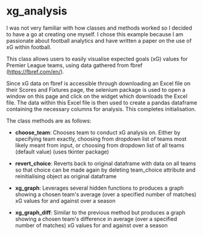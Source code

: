 # xg_analysis

I was not very familiar with how classes and methods worked so I decided to have a go at creating one myself. I chose this example because I am passionate about football analytics and have written a paper on the use of xG within football.

 This class allows users to easily visualise expected goals (xG) values for Premier League teams, using data gathered from fbref (https://fbref.com/en/).

Since xG data on fbref is accessible through downloading an Excel file on their Scores and Fixtures page, the selenium package is used to open a window on this page and click on the widget which downloads the Excel file. The data within this Excel file is then used to create a pandas dataframe containing the necessary columns for analysis. This completes initialisation.

The class methods are as follows:

- __choose_team__: Chooses team to conduct xG analysis on. Either by specifying team exactly, choosing from dropdown list of teams most likely meant from input, or choosing from dropdown list of all teams (default value) (uses tkinter package)

- __revert_choice__: Reverts back to original dataframe with data on all teams so that choice can be made again by deleting team_choice attribute and reinitialising object as original dataframe

- __xg_graph__: Leverages several hidden functions to produces a graph showing a chosen team's average (over a specified number of matches) xG values for and against over a season

- __xg_graph_diff__: Similar to the previous method but produces a graph showing a chosen team's difference in average (over a specified number of matches) xG values for and against over a season
